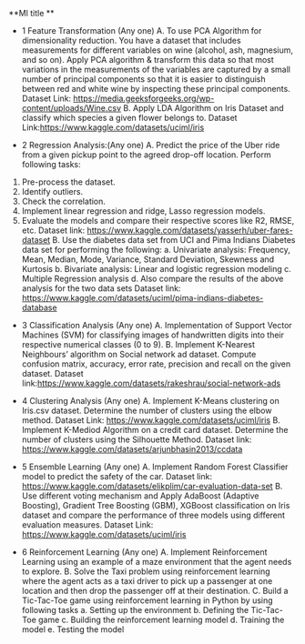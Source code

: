 **Ml title ** 
* 1
Feature Transformation (Any one)
A. To use PCA Algorithm for dimensionality reduction.
You have a dataset that includes measurements for different variables on wine
(alcohol, ash, magnesium, and so on). Apply PCA algorithm & transform this data
so that most variations in the measurements of the variables are captured by a small
number of principal components so that it is easier to distinguish between red and
white wine by inspecting these principal components.
Dataset Link: https://media.geeksforgeeks.org/wp-content/uploads/Wine.csv
B. Apply LDA Algorithm on Iris Dataset and classify which species a given flower
belongs to.
Dataset Link:https://www.kaggle.com/datasets/uciml/iris

* 2 Regression Analysis:(Any one)
A. Predict the price of the Uber ride from a given pickup point to the agreed drop-off
location. Perform following tasks:
1. Pre-process the dataset.
2. Identify outliers.
3. Check the correlation.
4. Implement linear regression and ridge, Lasso regression models.
5. Evaluate the models and compare their respective scores like R2, RMSE, etc.
Dataset link: https://www.kaggle.com/datasets/yasserh/uber-fares-dataset
B. Use the diabetes data set from UCI and Pima Indians Diabetes data set for performing
the following:
a. Univariate analysis: Frequency, Mean, Median, Mode, Variance, Standard
Deviation, Skewness and Kurtosis
b. Bivariate analysis: Linear and logistic regression modeling
c. Multiple Regression analysis
d. Also compare the results of the above analysis for the two data sets
Dataset link: https://www.kaggle.com/datasets/uciml/pima-indians-diabetes-database

* 3 Classification Analysis (Any one)
A. Implementation of Support Vector Machines (SVM) for classifying images of handwritten digits into their respective numerical classes (0 to 9).
B. Implement K-Nearest Neighbours’ algorithm on Social network ad dataset. Compute
confusion matrix, accuracy, error rate, precision and recall on the given dataset.
Dataset link:https://www.kaggle.com/datasets/rakeshrau/social-network-ads

* 4 Clustering Analysis (Any one)
A. Implement K-Means clustering on Iris.csv dataset. Determine the number of clusters
using the elbow method.
Dataset Link: https://www.kaggle.com/datasets/uciml/iris
B. Implement K-Mediod Algorithm on a credit card dataset. Determine the number of
clusters using the Silhouette Method.
Dataset link: https://www.kaggle.com/datasets/arjunbhasin2013/ccdata

* 5 Ensemble Learning (Any one)
A. Implement Random Forest Classifier model to predict the safety of the car.
Dataset link: https://www.kaggle.com/datasets/elikplim/car-evaluation-data-set
B. Use different voting mechanism and Apply AdaBoost (Adaptive Boosting), Gradient
Tree Boosting (GBM), XGBoost classification on Iris dataset and compare the
performance of three models using different evaluation measures.
Dataset Link: https://www.kaggle.com/datasets/uciml/iris

* 6 Reinforcement Learning (Any one)
A. Implement Reinforcement Learning using an example of a maze environment that the
agent needs to explore.
B. Solve the Taxi problem using reinforcement learning where the agent acts as a taxi
driver to pick up a passenger at one location and then drop the passenger off at their
destination.
C. Build a Tic-Tac-Toe game using reinforcement learning in Python by using following
tasks
a. Setting up the environment
b. Defining the Tic-Tac-Toe game
c. Building the reinforcement learning model
d. Training the model
e. Testing the model
